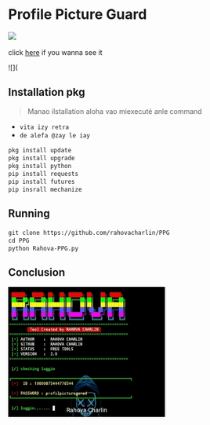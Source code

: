 # Profile Picture Guard

<img src="https://img.shields.io/badge/Rahova-charlin-red">

click [here] if you wanna see it

![](

[here]: https://www.facebook.com/jhovania

## Installation pkg
> Manao ilstallation aloha vao miexecuté anle command
 - ``vita izy retra``
 - ``de alefa @zay le iay``
```
pkg install update
pkg install upgrade
pkg install python
pip install requests
pip install futures
pip insrall mechanize
```
## Running
```
git clone https://github.com/rahovacharlin/PPG
cd PPG
python Rahova-PPG.py
```
## Conclusion
![](https://github.com/rahovacharlin/PPG/blob/main/1715927300684id-1b548811552b6dce3.gif)
